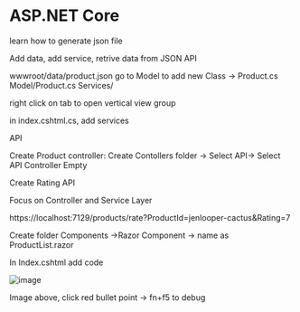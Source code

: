 # ASP.NET Core

learn how to generate json file

Add data, add service, retrive data from JSON API

wwwroot/data/product.json
go to Model to add new Class -> Product.cs
Model/Product.cs
Services/

right click on tab to open vertical view group

in index.cshtml.cs, add services


API

Create Product controller: Create Contollers folder -> Select API-> Select API Controller Empty

Create Rating API

Focus on Controller and Service Layer


https://localhost:7129/products/rate?ProductId=jenlooper-cactus&Rating=7

Create folder Components ->Razor Component -> name as ProductList.razor

In Index.cshtml add code


![image](https://github.com/EL5656/ExpRazor1/assets/169975488/c689fa07-292b-46c8-be14-2f68f1b70f80)

Image above, click red bullet point -> fn+f5 to debug
